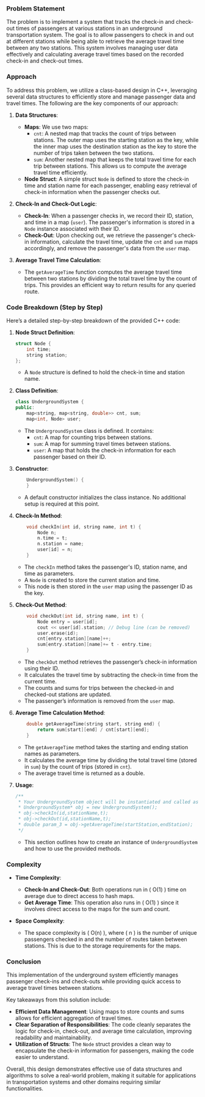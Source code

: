 ### Problem Statement

The problem is to implement a system that tracks the check-in and check-out times of passengers at various stations in an underground transportation system. The goal is to allow passengers to check in and out at different stations while being able to retrieve the average travel time between any two stations. This system involves managing user data effectively and calculating average travel times based on the recorded check-in and check-out times.

### Approach

To address this problem, we utilize a class-based design in C++, leveraging several data structures to efficiently store and manage passenger data and travel times. The following are the key components of our approach:

1. **Data Structures**:
   - **Maps**: We use two maps:
     - `cnt`: A nested map that tracks the count of trips between stations. The outer map uses the starting station as the key, while the inner map uses the destination station as the key to store the number of trips taken between the two stations.
     - `sum`: Another nested map that keeps the total travel time for each trip between stations. This allows us to compute the average travel time efficiently.
   - **Node Struct**: A simple struct `Node` is defined to store the check-in time and station name for each passenger, enabling easy retrieval of check-in information when the passenger checks out.

2. **Check-In and Check-Out Logic**:
   - **Check-In**: When a passenger checks in, we record their ID, station, and time in a map (`user`). The passenger's information is stored in a `Node` instance associated with their ID.
   - **Check-Out**: Upon checking out, we retrieve the passenger's check-in information, calculate the travel time, update the `cnt` and `sum` maps accordingly, and remove the passenger's data from the `user` map.

3. **Average Travel Time Calculation**: 
   - The `getAverageTime` function computes the average travel time between two stations by dividing the total travel time by the count of trips. This provides an efficient way to return results for any queried route.

### Code Breakdown (Step by Step)

Here’s a detailed step-by-step breakdown of the provided C++ code:

1. **Node Struct Definition**:
   ```cpp
   struct Node {
       int time;
       string station;
   };
   ```
   - A `Node` structure is defined to hold the check-in time and station name.

2. **Class Definition**:
   ```cpp
   class UndergroundSystem {
   public:
       map<string, map<string, double>> cnt, sum;
       map<int, Node> user;
   ```
   - The `UndergroundSystem` class is defined. It contains:
     - `cnt`: A map for counting trips between stations.
     - `sum`: A map for summing travel times between stations.
     - `user`: A map that holds the check-in information for each passenger based on their ID.

3. **Constructor**:
   ```cpp
       UndergroundSystem() {
       }
   ```
   - A default constructor initializes the class instance. No additional setup is required at this point.

4. **Check-In Method**:
   ```cpp
       void checkIn(int id, string name, int t) {
           Node n;
           n.time = t;
           n.station = name;
           user[id] = n;
       }
   ```
   - The `checkIn` method takes the passenger's ID, station name, and time as parameters.
   - A `Node` is created to store the current station and time.
   - This node is then stored in the `user` map using the passenger ID as the key.

5. **Check-Out Method**:
   ```cpp
       void checkOut(int id, string name, int t) {
           Node entry = user[id];
           cout << user[id].station; // Debug line (can be removed)
           user.erase(id);
           cnt[entry.station][name]++;
           sum[entry.station][name]+= t - entry.time;
       }
   ```
   - The `checkOut` method retrieves the passenger’s check-in information using their ID.
   - It calculates the travel time by subtracting the check-in time from the current time.
   - The counts and sums for trips between the checked-in and checked-out stations are updated.
   - The passenger’s information is removed from the `user` map.

6. **Average Time Calculation Method**:
   ```cpp
       double getAverageTime(string start, string end) {
           return sum[start][end] / cnt[start][end];
       }
   ```
   - The `getAverageTime` method takes the starting and ending station names as parameters.
   - It calculates the average time by dividing the total travel time (stored in `sum`) by the count of trips (stored in `cnt`).
   - The average travel time is returned as a double.

7. **Usage**:
   ```cpp
   /**
    * Your UndergroundSystem object will be instantiated and called as such:
    * UndergroundSystem* obj = new UndergroundSystem();
    * obj->checkIn(id,stationName,t);
    * obj->checkOut(id,stationName,t);
    * double param_3 = obj->getAverageTime(startStation,endStation);
    */
   ```
   - This section outlines how to create an instance of `UndergroundSystem` and how to use the provided methods.

### Complexity

- **Time Complexity**:
  - **Check-In and Check-Out**: Both operations run in \( O(1) \) time on average due to direct access to hash maps.
  - **Get Average Time**: This operation also runs in \( O(1) \) since it involves direct access to the maps for the sum and count.

- **Space Complexity**:
  - The space complexity is \( O(n) \), where \( n \) is the number of unique passengers checked in and the number of routes taken between stations. This is due to the storage requirements for the maps.

### Conclusion

This implementation of the underground system efficiently manages passenger check-ins and check-outs while providing quick access to average travel times between stations. 

Key takeaways from this solution include:

- **Efficient Data Management**: Using maps to store counts and sums allows for efficient aggregation of travel times.
- **Clear Separation of Responsibilities**: The code cleanly separates the logic for check-in, check-out, and average time calculation, improving readability and maintainability.
- **Utilization of Structs**: The `Node` struct provides a clean way to encapsulate the check-in information for passengers, making the code easier to understand.

Overall, this design demonstrates effective use of data structures and algorithms to solve a real-world problem, making it suitable for applications in transportation systems and other domains requiring similar functionalities.
